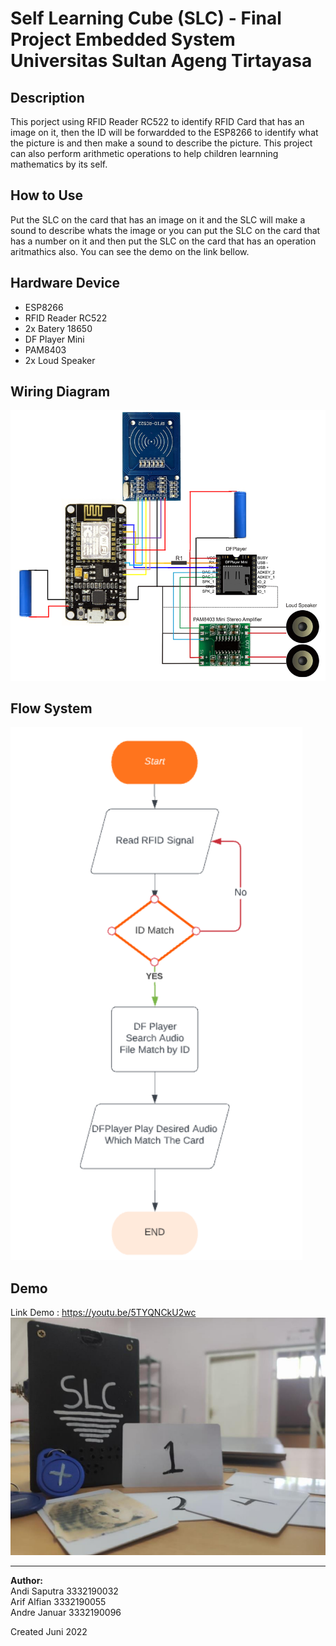 # Self Learning Cube (SLC) - Final Project Embedded System Universitas Sultan Ageng Tirtayasa

## Description
This porject using RFID Reader RC522 to identify RFID Card that has an image on it, then the ID will be forwardded to the ESP8266 to identify what the picture is and then make a sound to describe the picture. This project can also perform arithmetic operations to help children learnning mathematics by its self.

## How to Use
Put the SLC on the card that has an image on it and the SLC will make a sound to describe whats the image or you can put the SLC on the card that has a number on it and then put the SLC on the card that has an operation aritmathics also. You can see the demo on the link bellow.

## Hardware Device
* ESP8266
* RFID Reader RC522
* 2x Batery 18650
* DF Player Mini
* PAM8403
* 2x Loud Speaker

## Wiring Diagram
![ALT TEXT](WiringDiagram.png)

## Flow System
![ALT TEXT](flow.png)

## Demo
Link Demo : https://youtu.be/5TYQNCkU2wc
![ALT TEXT](SLC.png)
****************************************************


**Author:**<br>
Andi Saputra 3332190032 <br>
Arif Alfian 3332190055<br>
Andre Januar 3332190096

Created Juni 2022
